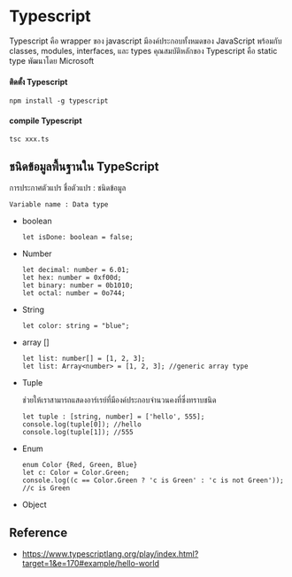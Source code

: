 # Typescript

Typescript คือ wrapper ของ javascript มีองค์ประกอบทั้งหมดของ JavaScript พร้อมกับ classes, modules, interfaces, และ types 
คุณสมบัติหลักของ Typescript คือ static type พัฒนาโดย Microsoft

#### ติดตั้ง Typescript

    npm install -g typescript
    
#### compile Typescript
    
    tsc xxx.ts
    

## ชนิดข้อมูลพื้นฐานใน TypeScript

การประกาศตัวแปร ชื่อตัวแปร : ชนิดข้อมูล 
    
    Variable name : Data type

  - boolean
  
        let isDone: boolean = false;
        
  - Number
  
        let decimal: number = 6.01;
        let hex: number = 0xf00d;
        let binary: number = 0b1010;
        let octal: number = 0o744;
        
  - String 
  
        let color: string = "blue";
        
  - array []
  
        let list: number[] = [1, 2, 3];
        let list: Array<number> = [1, 2, 3]; //generic array type
        
  - Tuple
  
    ช่วยให้เราสามารถแสดงอาร์เรย์ที่มีองค์ประกอบจำนวนคงที่ซึ่งทราบชนิด

        let tuple : [string, number] = ['hello', 555];
        console.log(tuple[0]); //hello
        console.log(tuple[1]); //555

  - Enum 
  
        enum Color {Red, Green, Blue}
        let c: Color = Color.Green;
        console.log((c == Color.Green ? 'c is Green' : 'c is not Green')); //c is Green
  
  - Object 
  
  
  ## Reference
   
  - https://www.typescriptlang.org/play/index.html?target=1&e=170#example/hello-world
